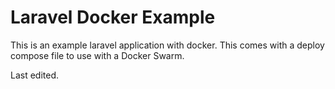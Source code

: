 # Laravel Docker Example

This is an example laravel application with docker.  This comes with a
deploy compose file to use with a Docker Swarm.

Last edited.
